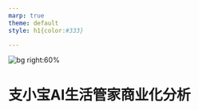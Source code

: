 ```yaml
---
marp: true
theme: default
style: h1{color:#333}

---
```


![bg right:60% ](./title.png)
# 支小宝AI生活管家商业化分析

<!--
backgroundImage: url("./logo.png");
backgroundSize: 10% ;
backgroundPosition: 98% 3% ;
-->
                    